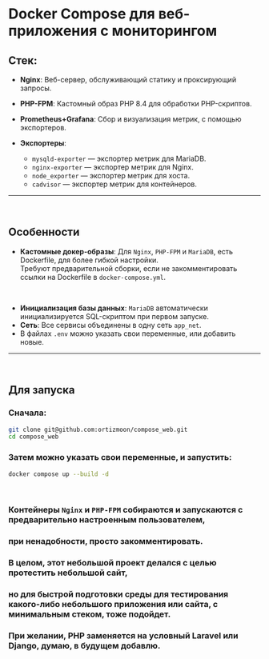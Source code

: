# Docker Compose для веб-приложения с мониторингом

## Стек:

- **Nginx**: Веб-сервер, обслуживающий статику и проксирующий запросы.
- **PHP-FPM**: Кастомный образ PHP 8.4 для обработки PHP-скриптов.
- **Prometheus+Grafana**: Сбор и визуализация метрик, с помощью экспортеров.

- **Экспортеры**:
  - `mysqld-exporter` — экспортер метрик для MariaDB.
  - `nginx-exporter` — экспортер метрик для Nginx.
  - `node_exporter` — экспортер метрик для хоста.
  - `cadvisor` — экспортер метрик для контейнеров.

---
<br>

## Особенности

- **Кастомные докер-образы**: Для `Nginx`, `PHP-FPM` и `MariaDB`, есть Dockerfile, для более гибкой настройки.<br>
Требуют предварительной сборки, если не закомментировать ссылки на Dockerfile в `docker-compose.yml`.
<br>

- **Инициализация базы данных**: `MariaDB` автоматически инициализируется SQL-скриптом при первом запуске.
- **Сеть**: Все сервисы объединены в одну сеть `app_net`.
- В файлах `.env` можно указать свои переменные, или добавить новые.

---
<br>

## Для запуска

### Сначала:
   ```bash
   git clone git@github.com:ortizmoon/compose_web.git
   cd compose_web
```


### Затем можно указать свои переменные, и запустить:
   ```bash
   docker compose up --build -d
```
<br>

### Контейнеры `Nginx` и `PHP-FPM` собираются и запускаются с предварительно настроенным пользователем,<br>
### при ненадобности, просто закомментировать.
### В целом, этот небольшой проект делался с целью протестить небольшой сайт, <br>
### но для быстрой подготовки среды для тестирования какого-либо небольшого приложения или сайта, с минимальным стеком, тоже подойдет.<br>
### При желании, PHP заменяется на условный Laravel или Django, думаю, в будущем добавлю.

